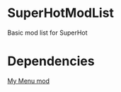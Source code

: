 # SuperHotModList

Basic mod list for SuperHot

# Dependencies
[My Menu mod](https://github.com/GhostFire90/SuperHotMenuMod)
